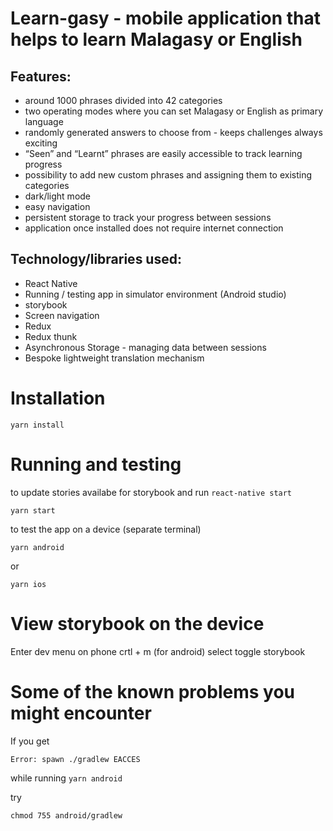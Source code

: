 # Learn-gasy - mobile application that helps to learn Malagasy or English

## Features:
   - around 1000 phrases divided into 42 categories
   - two operating modes where you can set Malagasy or English as primary language
   - randomly generated answers to choose from - keeps challenges always exciting
   - “Seen” and “Learnt” phrases are easily accessible to track learning progress
   - possibility to add new custom phrases and assigning them to existing categories
   - dark/light mode
   - easy navigation
   - persistent storage to track your progress between sessions
   - application once installed does not require internet connection

## Technology/libraries used:
   - React Native
   - Running / testing app in simulator environment (Android studio)
   - storybook 
   - Screen navigation
   - Redux
   - Redux thunk
   - Asynchronous Storage - managing data between sessions
   - Bespoke lightweight translation mechanism
    
# Installation

    yarn install

# Running and testing

to update stories availabe for storybook and run `react-native start`

    yarn start

to test the app on a device (separate terminal)

    yarn android

or 

    yarn ios


# View storybook on the device

Enter dev menu on phone crtl + m (for android) select toggle storybook


# Some of the known problems you might encounter

If you get 

```bash
Error: spawn ./gradlew EACCES
 ```

while running `yarn android`

try

```
chmod 755 android/gradlew 
```

